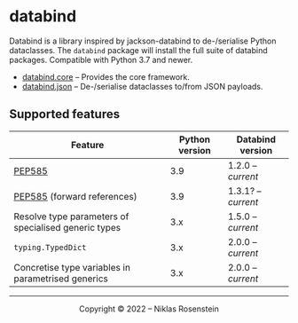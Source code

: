 # databind

Databind is a library inspired by jackson-databind to de-/serialise Python dataclasses. The `databind` package
will install the full suite of databind packages. Compatible with Python 3.7 and newer.

* [databind.core](https://pypi.org/project/databind.core/) &ndash; Provides the core framework.
* [databind.json](https://pypi.org/project/databind.json/) &ndash; De-/serialise dataclasses to/from JSON payloads.

## Supported features

| Feature | Python version | Databind version |
| ------- | -------------- | ---------------- |
| [PEP585](https://www.python.org/dev/peps/pep-0585/) | 3.9 | 1.2.0 &ndash; *current* |
| [PEP585](https://www.python.org/dev/peps/pep-0585/) (forward references) | 3.9 | 1.3.1? &ndash; *current* |
| Resolve type parameters of specialised generic types | 3.x | 1.5.0 &ndash; *current* |
| `typing.TypedDict` | 3.x | 2.0.0 &ndash; *current* |
| Concretise type variables in parametrised generics | 3.x | 2.0.0 &ndash; *current* |

---

<p align="center">Copyright &copy; 2022 &ndash; Niklas Rosenstein</p>
